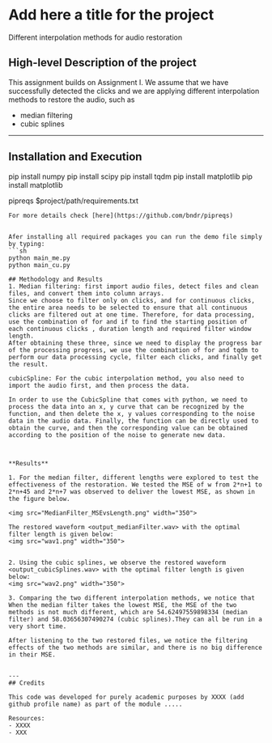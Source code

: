 # Add here a title for the project
Different interpolation methods for audio restoration


## High-level Description of the project
This assignment builds on Assignment I. We assume that we have successfully detected the clicks and we are applying different interpolation methods to restore the audio, such as
- median filtering
- cubic splines

---

## Installation and Execution                              
pip install numpy
pip install scipy
pip install tqdm
pip install matplotlib
pip install matplotlib


pipreqs $project/path/requirements.txt
```
For more details check [here](https://github.com/bndr/pipreqs)


Afer installing all required packages you can run the demo file simply by typing:
```sh
python main_me.py
python main_cu.py

## Methodology and Results
1. Median filtering: first import audio files, detect files and clean files, and convert them into column arrays.
Since we choose to filter only on clicks, and for continuous clicks, the entire area needs to be selected to ensure that all continuous clicks are filtered out at one time. Therefore, for data processing, use the combination of for and if to find the starting position of each continuous clicks , duration length and required filter window length.
After obtaining these three, since we need to display the progress bar of the processing progress, we use the combination of for and tqdm to perform our data processing cycle, filter each clicks, and finally get the result.

cubicSpline: For the cubic interpolation method, you also need to import the audio first, and then process the data.

In order to use the CubicSpline that comes with python, we need to process the data into an x, y curve that can be recognized by the function, and then delete the x, y values corresponding to the noise data in the audio data. Finally, the function can be directly used to obtain the curve, and then the corresponding value can be obtained according to the position of the noise to generate new data.



**Results**

1. For the median filter, different lengths were explored to test the effectiveness of the restoration. We tested the MSE of w from 2*n+1 to 2*n+45 and 2*n+7 was observed to deliver the lowest MSE, as shown in the figure below.

<img src="MedianFilter_MSEvsLength.png" width="350">

The restored waveform <output_medianFilter.wav> with the optimal filter length is given below:
<img src="wav1.png" width="350">


2. Using the cubic splines, we observe the restored waveform <output_cubicSplines.wav> with the optimal filter length is given below:
<img src="wav2.png" width="350">

3. Comparing the two different interpolation methods, we notice that When the median filter takes the lowest MSE, the MSE of the two methods is not much different, which are 54.62497559898334 (median filter) and 58.03656307490274 (cubic splines).They can all be run in a very short time.

After listening to the two restored files, we notice the filtering effects of the two methods are similar, and there is no big difference in their MSE.


---
## Credits

This code was developed for purely academic purposes by XXXX (add github profile name) as part of the module ..... 

Resources:
- XXXX
- XXX





